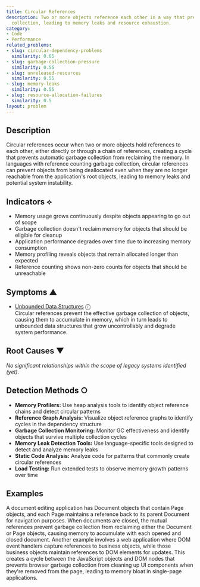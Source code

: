 ```yaml
---
title: Circular References
description: Two or more objects reference each other in a way that prevents garbage
  collection, leading to memory leaks and resource exhaustion.
category:
- Code
- Performance
related_problems:
- slug: circular-dependency-problems
  similarity: 0.65
- slug: garbage-collection-pressure
  similarity: 0.55
- slug: unreleased-resources
  similarity: 0.55
- slug: memory-leaks
  similarity: 0.55
- slug: resource-allocation-failures
  similarity: 0.5
layout: problem
---
```


## Description

Circular references occur when two or more objects hold references to each other, either directly or through a chain of references, creating a cycle that prevents automatic garbage collection from reclaiming the memory. In languages with reference counting garbage collection, circular references can prevent objects from being deallocated even when they are no longer reachable from the application's root objects, leading to memory leaks and potential system instability.

## Indicators ⟡

- Memory usage grows continuously despite objects appearing to go out of scope
- Garbage collection doesn't reclaim memory for objects that should be eligible for cleanup
- Application performance degrades over time due to increasing memory consumption
- Memory profiling reveals objects that remain allocated longer than expected
- Reference counting shows non-zero counts for objects that should be unreachable

## Symptoms ▲
- [Unbounded Data Structures](unbounded-data-structures.md) <span class="info-tooltip" title="Confidence: 0.329, Strength: 0.583">ⓘ</span>
<br/>  Circular references prevent the effective garbage collection of objects, causing them to accumulate in memory, which in turn leads to unbounded data structures that grow uncontrollably and degrade system performance.

## Root Causes ▼

*No significant relationships within the scope of legacy systems identified (yet).*

## Detection Methods ○

- **Memory Profilers:** Use heap analysis tools to identify object reference chains and detect circular patterns
- **Reference Graph Analysis:** Visualize object reference graphs to identify cycles in the dependency structure
- **Garbage Collection Monitoring:** Monitor GC effectiveness and identify objects that survive multiple collection cycles
- **Memory Leak Detection Tools:** Use language-specific tools designed to detect and analyze memory leaks
- **Static Code Analysis:** Analyze code for patterns that commonly create circular references
- **Load Testing:** Run extended tests to observe memory growth patterns over time

## Examples

A document editing application has Document objects that contain Page objects, and each Page maintains a reference back to its parent Document for navigation purposes. When documents are closed, the mutual references prevent garbage collection from reclaiming either the Document or Page objects, causing memory to accumulate with each opened and closed document. Another example involves a web application where DOM event handlers capture references to business objects, while those business objects maintain references to DOM elements for updates. This creates a cycle between the JavaScript objects and DOM nodes that prevents browser garbage collection from cleaning up UI components when they're removed from the page, leading to memory bloat in single-page applications.
